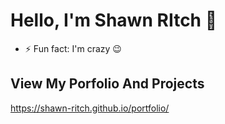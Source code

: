 # Hello, I'm Shawn RItch 👋

- ⚡ Fun fact: I'm crazy 😉

## View My Porfolio And Projects
https://shawn-ritch.github.io/portfolio/
